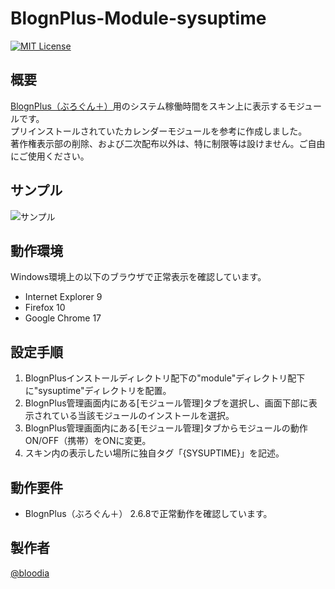 # BlognPlus-Module-sysuptime
[![MIT License](http://img.shields.io/badge/license-MIT-blue.svg?style=flat)](https://github.com/bloodia/BlognPlus-Module-sysuptime/blob/master/LICENSE)

## 概要
[BlognPlus（ぶろぐん＋）](http://www.blogn.org "BlognPlus（ぶろぐん＋）")用のシステム稼働時間をスキン上に表示するモジュールです。  
プリインストールされていたカレンダーモジュールを参考に作成しました。  
著作権表示部の削除、および二次配布以外は、特に制限等は設けません。ご自由にご使用ください。

## サンプル
![サンプル](https://www.bloodia.net/wp-content/uploads/github/blognplus-module-sysuptime.jpg)

## 動作環境
Windows環境上の以下のブラウザで正常表示を確認しています。
  - Internet Explorer 9
  - Firefox 10
  - Google Chrome 17

## 設定手順
1. BlognPlusインストールディレクトリ配下の"module"ディレクトリ配下に"sysuptime"ディレクトリを配置。
2. BlognPlus管理画面内にある[モジュール管理]タブを選択し、画面下部に表示されている当該モジュールのインストールを選択。
3. BlognPlus管理画面内にある[モジュール管理]タブからモジュールの動作 ON/OFF（携帯）をONに変更。
4. スキン内の表示したい場所に独自タグ「{SYSUPTIME}」を記述。

## 動作要件
  - BlognPlus（ぶろぐん＋） 2.6.8で正常動作を確認しています。

## 製作者
[@bloodia](https://twitter.com/bloodiadotnet)
